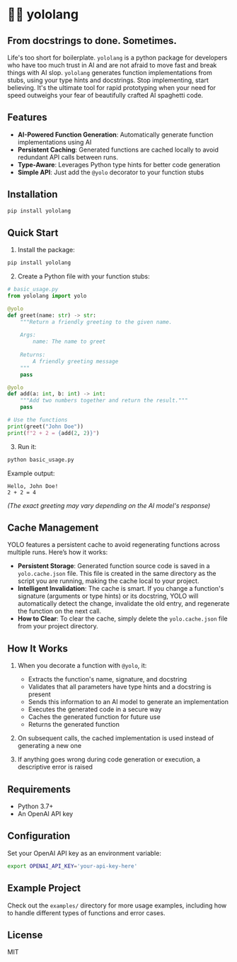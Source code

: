 # 🚀💥 yololang
## From docstrings to done. Sometimes.
Life's too short for boilerplate. `yololang` is a python package for developers who have too much trust in AI and are not afraid to move fast and break things with AI slop. 
`yololang` generates function implementations from stubs, using your type hints and docstrings. Stop implementing, start believing. It's the ultimate tool for rapid prototyping when your need for speed outweighs your fear of beautifully crafted AI spaghetti code.

## Features

- **AI-Powered Function Generation**: Automatically generate function implementations using AI
- **Persistent Caching**: Generated functions are cached locally to avoid redundant API calls between runs.
- **Type-Aware**: Leverages Python type hints for better code generation
- **Simple API**: Just add the `@yolo` decorator to your function stubs

## Installation

```bash
pip install yololang
```

## Quick Start

1. Install the package:
```bash
pip install yololang
```

2. Create a Python file with your function stubs:
```python
# basic_usage.py
from yololang import yolo

@yolo
def greet(name: str) -> str:
    """Return a friendly greeting to the given name.
    
    Args:
        name: The name to greet
        
    Returns:
        A friendly greeting message
    """
    pass

@yolo
def add(a: int, b: int) -> int:
    """Add two numbers together and return the result."""
    pass

# Use the functions
print(greet("John Doe"))
print(f"2 + 2 = {add(2, 2)}")
```

3. Run it:
```bash
python basic_usage.py
```

Example output:
```
Hello, John Doe!
2 + 2 = 4
```
*(The exact greeting may vary depending on the AI model's response)*

## Cache Management

YOLO features a persistent cache to avoid regenerating functions across multiple runs. Here’s how it works:

- **Persistent Storage**: Generated function source code is saved in a `yolo.cache.json` file. This file is created in the same directory as the script you are running, making the cache local to your project.
- **Intelligent Invalidation**: The cache is smart. If you change a function's signature (arguments or type hints) or its docstring, YOLO will automatically detect the change, invalidate the old entry, and regenerate the function on the next call.
- **How to Clear**: To clear the cache, simply delete the `yolo.cache.json` file from your project directory.

## How It Works

1. When you decorate a function with `@yolo`, it:
   - Extracts the function's name, signature, and docstring
   - Validates that all parameters have type hints and a docstring is present
   - Sends this information to an AI model to generate an implementation
   - Executes the generated code in a secure way
   - Caches the generated function for future use
   - Returns the generated function

2. On subsequent calls, the cached implementation is used instead of generating a new one

3. If anything goes wrong during code generation or execution, a descriptive error is raised

## Requirements

- Python 3.7+
- An OpenAI API key

## Configuration

Set your OpenAI API key as an environment variable:

```bash
export OPENAI_API_KEY='your-api-key-here'
```

## Example Project

Check out the `examples/` directory for more usage examples, including how to handle different types of functions and error cases.

## License

MIT
